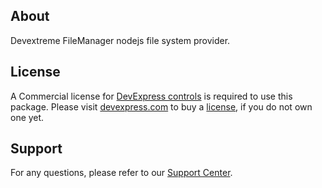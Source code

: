 ## About

Devextreme FileManager nodejs file system provider.

## License

A Commercial license for [DevExpress controls](https://www.devexpress.com/Support/EULAs) is required to use this package. Please visit [devexpress.com](https://devexpress.com) to buy a [license](https://www.devexpress.com/support/eulas/), if you do not own one yet. 

## Support

For any questions, please refer to our [Support Center](https://www.devexpress.com/Support/Center).